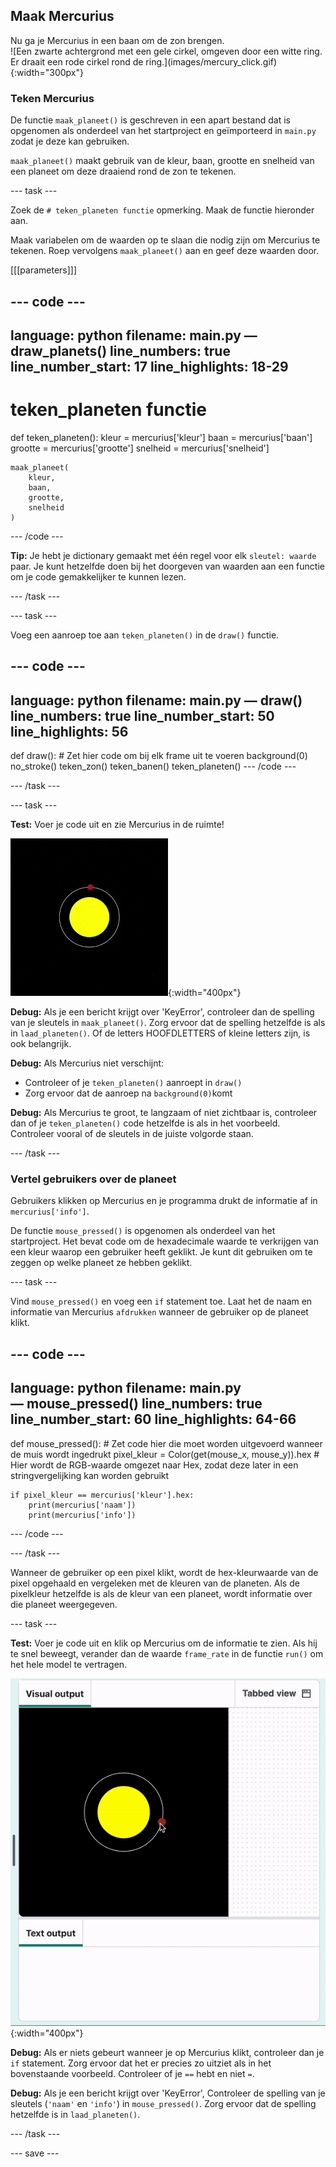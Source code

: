 ## Maak Mercurius

<div style="display: flex; flex-wrap: wrap">
<div style="flex-basis: 200px; flex-grow: 1; margin-right: 15px;">
Nu ga je Mercurius in een baan om de zon brengen.
</div>
<div>
![Een zwarte achtergrond met een gele cirkel, omgeven door een witte ring. Er draait een rode cirkel rond de ring.](images/mercury_click.gif){:width="300px"}
</div>
</div>

### Teken Mercurius

De functie `maak_planeet()` is geschreven in een apart bestand dat is opgenomen als onderdeel van het startproject en geïmporteerd in `main.py` zodat je deze kan gebruiken.

`maak_planeet()` maakt gebruik van de kleur, baan, grootte en snelheid van een planeet om deze draaiend rond de zon te tekenen.

--- task ---

Zoek de `# teken_planeten functie` opmerking. Maak de functie hieronder aan.

Maak variabelen om de waarden op te slaan die nodig zijn om Mercurius te tekenen. Roep vervolgens `maak_planeet()` aan en geef deze waarden door.

[[[parameters]]]

--- code ---
---
language: python
filename: main.py — draw_planets()
line_numbers: true
line_number_start: 17
line_highlights: 18-29
---
# teken_planeten functie
def teken_planeten():
    kleur = mercurius['kleur']
    baan = mercurius['baan']
    grootte = mercurius['grootte']
    snelheid = mercurius['snelheid']

    maak_planeet(
        kleur, 
        baan, 
        grootte, 
        snelheid
    )
--- /code ---

**Tip:** Je hebt je dictionary gemaakt met één regel voor elk `sleutel: waarde` paar. Je kunt hetzelfde doen bij het doorgeven van waarden aan een functie om je code gemakkelijker te kunnen lezen.

--- /task ---

--- task ---

Voeg een aanroep toe aan `teken_planeten()` in de `draw()` functie.

--- code ---
---
language: python
filename: main.py — draw()
line_numbers: true
line_number_start: 50
line_highlights: 56
---
def draw():
    # Zet hier code om bij elk frame uit te voeren
    background(0)
    no_stroke()
    teken_zon()
    teken_banen()
    teken_planeten()
--- /code ---

--- /task ---

--- task ---

**Test:** Voer je code uit en zie Mercurius in de ruimte!

![Een zwarte achtergrond met een gele cirkel, omgeven door een witte ring. Een rode cirkel draait rond de ring.](images/mercury.gif){:width="400px"}

**Debug:** Als je een bericht krijgt over 'KeyError', controleer dan de spelling van je sleutels in `maak_planeet()`. Zorg ervoor dat de spelling hetzelfde is als in `laad_planeten()`. Of de letters HOOFDLETTERS of kleine letters zijn, is ook belangrijk.

**Debug:** Als Mercurius niet verschijnt:
 - Controleer of je `teken_planeten()` aanroept in `draw()`
 - Zorg ervoor dat de aanroep na `background(0)`komt

**Debug:** Als Mercurius te groot, te langzaam of niet zichtbaar is, controleer dan of je `teken_planeten()` code hetzelfde is als in het voorbeeld. Controleer vooral of de sleutels in de juiste volgorde staan.

--- /task ---

### Vertel gebruikers over de planeet

Gebruikers klikken op Mercurius en je programma drukt de informatie af in `mercurius['info']`.

De functie `mouse_pressed()` is opgenomen als onderdeel van het startproject. Het bevat code om de hexadecimale waarde te verkrijgen van een kleur waarop een gebruiker heeft geklikt. Je kunt dit gebruiken om te zeggen op welke planeet ze hebben geklikt.

--- task ---

Vind `mouse_pressed()` en voeg een `if` statement toe. Laat het de naam en informatie van Mercurius `afdrukken` wanneer de gebruiker op de planeet klikt.

--- code ---
---
language: python
filename: main.py — mouse_pressed()
line_numbers: true
line_number_start: 60
line_highlights: 64-66
---
def mouse_pressed():
    # Zet code hier die moet worden uitgevoerd wanneer de muis wordt ingedrukt
    pixel_kleur = Color(get(mouse_x, mouse_y)).hex  # Hier wordt de RGB-waarde omgezet naar Hex, zodat deze later in een stringvergelijking kan worden gebruikt

    if pixel_kleur == mercurius['kleur'].hex:
        print(mercurius['naam'])
        print(mercurius['info'])

--- /code ---

--- /task ---

Wanneer de gebruiker op een pixel klikt, wordt de hex-kleurwaarde van de pixel opgehaald en vergeleken met de kleuren van de planeten. Als de pixelkleur hetzelfde is als de kleur van een planeet, wordt informatie over die planeet weergegeven.

--- task ---

**Test:** Voer je code uit en klik op Mercurius om de informatie te zien. Als hij te snel beweegt, verander dan de waarde `frame_rate` in de functie `run()` om het hele model te vertragen.

![Een zwarte achtergrond met een gele cirkel, omgeven door een witte ring. Een rode cirkel draait rond de ring. Informatie over Mercurius verschijnt in de tekstuitvoer.](images/mercury_click.gif){:width="400px"}

**Debug:** Als er niets gebeurt wanneer je op Mercurius klikt, controleer dan je `if` statement. Zorg ervoor dat het er precies zo uitziet als in het bovenstaande voorbeeld. Controleer of je `==` hebt en niet `=`.

**Debug:** Als je een bericht krijgt over 'KeyError', Controleer de spelling van je sleutels (`'naam'` en `'info'`) in `mouse_pressed()`. Zorg ervoor dat de spelling hetzelfde is in `laad_planeten()`.

--- /task ---

--- save ---
